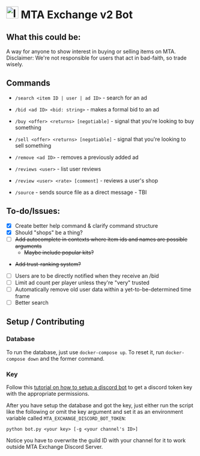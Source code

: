# <img src="https://static.wikia.nocookie.net/minecraft_gamepedia/images/3/33/Netherite_Scrap_JE2_BE1.png" alt="logo" style="height: 32px; width: 32px;"/> MTA Exchange v2 Bot

## What this could be:
A way for anyone to show interest in buying or selling items on MTA. 
Disclaimer: We're not responsible for users that act in bad-faith, so trade wisely.

## Commands

- `/search <item ID | user | ad ID>` - search for an ad

- `/bid <ad ID> <bid: string>` - makes a formal bid to an ad

- `/buy <offer> <returns> [negotiable]` - signal that you're looking to buy something

- `/sell <offer> <returns> [negotiable]` - signal that you're looking to sell something

- `/remove <ad ID>` - removes a previously added ad

- `/reviews <user>` - list user reviews

- `/review <user> <rate> [comment]` - reviews a user's shop

- `/source` - sends source file as a direct message - TBI

## To-do/Issues:

- [x] Create better help command & clarify command structure
- [x] Should "shops" be a thing?
- [ ] ~~Add autocomplete in contexts where item ids and names are possible arguments~~
  - ~~Maybe include popular kits?~~
- ~~Add trust-ranking system?~~
- [ ] Users are to be directly notified when they receive an /bid
- [ ] Limit ad count per player unless they're "very" trusted
- [ ] Automatically remove old user data within a yet-to-be-determined time frame
- [ ] Better search

## Setup / Contributing

### Database

To run the database, just use `docker-compose up`. To reset it, run `docker-compose down` and the former command.

### Key

Follow this [tutorial on how to setup a discord bot](https://www.youtube.com/watch?v=ygc-HdZHO5A) to get a discord token key with the appropriate permissions. 

After you have setup the database and got the key, just either run the script like the following or omit the key argument and set it as an environment variable called `MTA_EXCHANGE_DISCORD_BOT_TOKEN`: 

```
python bot.py <your key> [-g <your channel's ID>]
```

Notice you have to overwrite the guild ID with your channel for it to work outside MTA Exchange Discord Server. 
